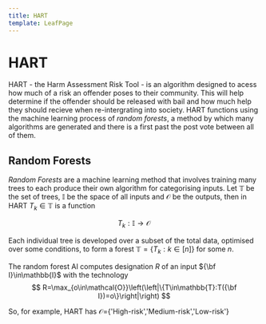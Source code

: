 ```yaml
---
title: HART
template: LeafPage
---
```


# HART

HART - the Harm Assessment Risk Tool - is an algorithm designed to acess how much of a risk an offender poses to their community. This will help determine if the offender should be released with bail and how much help they should recieve when re-intergrating into society. HART functions using the machine learning process of *random forests*, a method by which many algorithms are generated and there is a first past the post vote between all of them.

## Random Forests

*Random Forests* are a machine learning method that involves training many trees to each produce their own algorithm for categorising inputs. Let $\mathbb{T}$ be the set of trees, $\mathbb{I}$ be the space of all inputs and $\mathcal{O}$ be the outputs, then in HART $T_k\in\mathbb{T}$ is a function

$$ T_k:\mathbb{I}\to\mathcal{O} $$

Each individual tree is developed over a subset of the total data, optimised over some conditions, to form a forest $\mathbb{T}=\{T_k:k\in[n]\}$ for some $n$.

The random forest AI computes designation $R$ of an input ${\bf I}\in\mathbb{I}$ with the technology
$$ R=\max_{o\in\mathcal{O}}\left(\left|\{T\in\mathbb{T}:T({\bf I})=o\}\right|\right) $$

So, for example, HART has $\mathcal{O}=${'High-risk','Medium-risk','Low-risk'}
